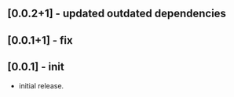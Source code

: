 ## [0.0.2+1] - updated outdated dependencies

## [0.0.1+1] - fix

## [0.0.1] - init

* initial release.
